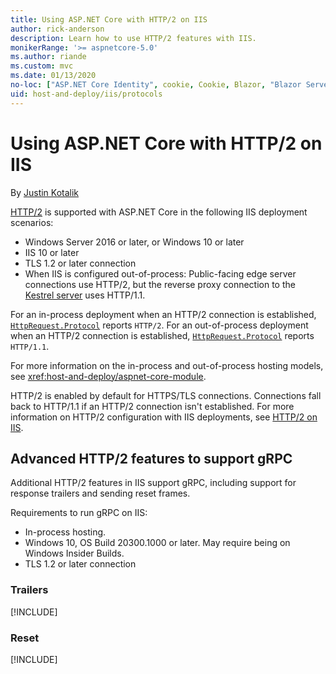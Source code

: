 ```yaml
---
title: Using ASP.NET Core with HTTP/2 on IIS
author: rick-anderson
description: Learn how to use HTTP/2 features with IIS.
monikerRange: '>= aspnetcore-5.0'
ms.author: riande
ms.custom: mvc
ms.date: 01/13/2020
no-loc: ["ASP.NET Core Identity", cookie, Cookie, Blazor, "Blazor Server", "Blazor WebAssembly", "Identity", "Let's Encrypt", Razor, SignalR]
uid: host-and-deploy/iis/protocols
---
```


# Using ASP.NET Core with HTTP/2 on IIS

By [Justin Kotalik](https://github.com/jkotalik)

[HTTP/2](https://httpwg.org/specs/rfc7540.html) is supported with ASP.NET Core in the following IIS deployment scenarios:

* Windows Server 2016 or later, or Windows 10 or later
* IIS 10 or later
* TLS 1.2 or later connection
* When IIS is configured out-of-process:  Public-facing edge server connections use HTTP/2, but the reverse proxy connection to the [Kestrel server](xref:fundamentals/servers/kestrel) uses HTTP/1.1.

For an in-process deployment when an HTTP/2 connection is established, [`HttpRequest.Protocol`](xref:Microsoft.AspNetCore.Http.HttpRequest.Protocol*) reports `HTTP/2`. For an out-of-process deployment when an HTTP/2 connection is established, [`HttpRequest.Protocol`](xref:Microsoft.AspNetCore.Http.HttpRequest.Protocol*) reports `HTTP/1.1`.

For more information on the in-process and out-of-process hosting models, see <xref:host-and-deploy/aspnet-core-module>.

HTTP/2 is enabled by default for HTTPS/TLS connections. Connections fall back to HTTP/1.1 if an HTTP/2 connection isn't established. For more information on HTTP/2 configuration with IIS deployments, see [HTTP/2 on IIS](/iis/get-started/whats-new-in-iis-10/http2-on-iis).

## Advanced HTTP/2 features to support gRPC

Additional HTTP/2 features in IIS support gRPC, including support for response trailers and sending reset frames.

Requirements to run gRPC on IIS:

* In-process hosting.
* Windows 10, OS Build 20300.1000 or later. May require being on Windows Insider Builds.
* TLS 1.2 or later connection

### Trailers

[!INCLUDE[](~/includes/trailers.md)]

### Reset

[!INCLUDE[](~/includes/reset.md)]
